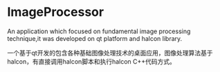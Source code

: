 # ImageProcessor
An application which focused on fundamental image processing technique,it was developed on qt platform and halcon library.

一个基于qt开发的包含各种基础图像处理技术的桌面应用，图像处理算法基于halcon，有直接调用halcon脚本和执行halcon C++代码方式。
